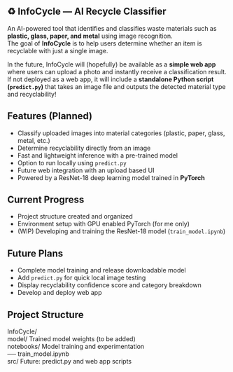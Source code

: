 ## ♻️ InfoCycle — AI Recycle Classifier

An AI-powered tool that identifies and classifies waste materials such as **plastic, glass, paper, and metal** using image recognition.  
The goal of **InfoCycle** is to help users determine whether an item is recyclable with just a single image.

In the future, InfoCycle will (hopefully) be available as a **simple web app** where users can upload a photo and instantly receive a classification result.  
If not deployed as a web app, it will include a **standalone Python script (`predict.py`)** that takes an image file and outputs the detected material type and recyclability!

## Features (Planned)
- Classify uploaded images into material categories (plastic, paper, glass, metal, etc.)  
- Determine recyclability directly from an image  
- Fast and lightweight inference with a pre-trained model  
- Option to run locally using `predict.py`  
- Future web integration with an upload based UI  
- Powered by a ResNet-18 deep learning model trained in **PyTorch**

## Current Progress
- Project structure created and organized  
- Environment setup with GPU enabled PyTorch (for me only)
- (WIP) Developing and training the ResNet-18 model (`train_model.ipynb`)  

## Future Plans
- Complete model training and release downloadable model
- Add `predict.py` for quick local image testing 
- Display recyclability confidence score and category breakdown  
- Develop and deploy web app

## Project Structure
InfoCycle/  
    model/                Trained model weights (to be added)  
    notebooks/            Model training and experimentation  
        ── train_model.ipynb  
    src/                  Future: predict.py and web app scripts  